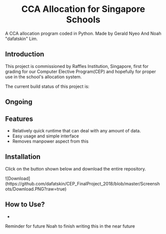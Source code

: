 <h1 align="center">
CCA Allocation for Singapore Schools
</h1>

A CCA allocation program coded in Python. 
Made by Gerald Nyeo And Noah "dafatskin" Lim.

## Introduction
This project is commissioned by Raffles Institution, Singapore, first for grading for our Computer Elective Program(CEP) and hopefully for proper use in the school's allocation system.

The current build status of this project is: 
## Ongoing 

## Features
- Relatively quick runtime that can deal with any amount of data.
- Easy usage and simple interface
- Removes manpower aspect from this 

## Installation
<p>
Click on the button shown below and download the entire repository.
  </p>
![Download](https://github.com/dafatskin/CEP_FinalProject_2018/blob/master/Screenshots/Download.PNG?raw=true)

## How to Use?
- 




Reminder for future Noah to finish writing this in the near future



